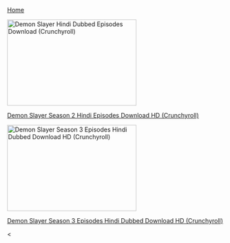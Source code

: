 <a href="https://niky3340.github.io/ANIME4ME/" aria-current="page">Home</a>


<img width="300" height="200" src="https://rareanimes.me/wp-content/uploads/2022/11/Demon-Slayer-Hindi-Dubbed-Episodes-Download-Crunchyroll-300x200.webp" class="attachment-herald-lay-b1 size-herald-lay-b1 wp-post-image" alt="Demon Slayer Hindi Dubbed Episodes Download (Crunchyroll)" srcset="https://rareanimes.me/wp-content/uploads/2022/11/Demon-Slayer-Hindi-Dubbed-Episodes-Download-Crunchyroll-300x200.webp 300w, https://rareanimes.me/wp-content/uploads/2022/11/Demon-Slayer-Hindi-Dubbed-Episodes-Download-Crunchyroll-414x276.webp 414w, https://rareanimes.me/wp-content/uploads/2022/11/Demon-Slayer-Hindi-Dubbed-Episodes-Download-Crunchyroll-470x313.webp 470w, https://rareanimes.me/wp-content/uploads/2022/11/Demon-Slayer-Hindi-Dubbed-Episodes-Download-Crunchyroll-640x426.webp 640w, https://rareanimes.me/wp-content/uploads/2022/11/Demon-Slayer-Hindi-Dubbed-Episodes-Download-Crunchyroll-130x86.webp 130w, https://rareanimes.me/wp-content/uploads/2022/11/Demon-Slayer-Hindi-Dubbed-Episodes-Download-Crunchyroll-187x124.webp 187w" sizes="(max-width: 300px) 100vw, 300px" title="Demon Slayer Season 2 Hindi Episodes Download HD (Crunchyroll) 3">

<a href="https://pixeldrain.com/u/TFLVxDgN">Demon Slayer Season 2 Hindi Episodes Download HD (Crunchyroll)</a>


<img width="300" height="200" src="https://rareanimes.me/wp-content/uploads/2023/05/Demon-Slayer-Season-3-Swordsmith-Village-Arc-Hindi-Dubbed-Episodes-Download-1080p-HD-300x200.jpg" class="attachment-herald-lay-b1 size-herald-lay-b1 wp-post-image" alt="Demon Slayer Season 3 Episodes Hindi Dubbed Download HD (Crunchyroll)" srcset="https://rareanimes.me/wp-content/uploads/2023/05/Demon-Slayer-Season-3-Swordsmith-Village-Arc-Hindi-Dubbed-Episodes-Download-1080p-HD-300x200.jpg 300w, https://rareanimes.me/wp-content/uploads/2023/05/Demon-Slayer-Season-3-Swordsmith-Village-Arc-Hindi-Dubbed-Episodes-Download-1080p-HD-414x276.jpg 414w, https://rareanimes.me/wp-content/uploads/2023/05/Demon-Slayer-Season-3-Swordsmith-Village-Arc-Hindi-Dubbed-Episodes-Download-1080p-HD-470x313.jpg 470w, https://rareanimes.me/wp-content/uploads/2023/05/Demon-Slayer-Season-3-Swordsmith-Village-Arc-Hindi-Dubbed-Episodes-Download-1080p-HD-640x426.jpg 640w, https://rareanimes.me/wp-content/uploads/2023/05/Demon-Slayer-Season-3-Swordsmith-Village-Arc-Hindi-Dubbed-Episodes-Download-1080p-HD-130x86.jpg 130w, https://rareanimes.me/wp-content/uploads/2023/05/Demon-Slayer-Season-3-Swordsmith-Village-Arc-Hindi-Dubbed-Episodes-Download-1080p-HD-187x124.jpg 187w" sizes="(max-width: 300px) 100vw, 300px" title="Demon Slayer Season 3 Episodes Hindi Dubbed Download HD (Crunchyroll) 1">


<a href="https://anime4me.my.canva.site/demonslayer-s3">Demon Slayer Season 3 Episodes Hindi Dubbed Download HD (Crunchyroll)</a>


<

